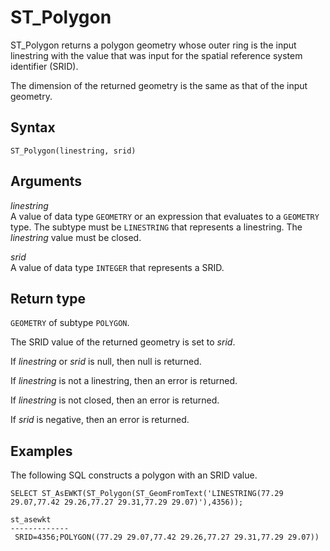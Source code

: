 # ST\_Polygon<a name="ST_Polygon-function"></a>

ST\_Polygon returns a polygon geometry whose outer ring is the input linestring with the value that was input for the spatial reference system identifier \(SRID\)\. 

The dimension of the returned geometry is the same as that of the input geometry\.

## Syntax<a name="ST_Polygon-function-syntax"></a>

```
ST_Polygon(linestring, srid)
```

## Arguments<a name="ST_Polygon-function-arguments"></a>

 *linestring*   
A value of data type `GEOMETRY` or an expression that evaluates to a `GEOMETRY` type\. The subtype must be `LINESTRING` that represents a linestring\. The *linestring* value must be closed\. 

 *srid*   
A value of data type `INTEGER` that represents a SRID\. 

## Return type<a name="ST_Polygon-function-return"></a>

`GEOMETRY` of subtype `POLYGON`\.

The SRID value of the returned geometry is set to *srid*\. 

If *linestring* or *srid* is null, then null is returned\.

If *linestring* is not a linestring, then an error is returned\.

If *linestring* is not closed, then an error is returned\.

If *srid* is negative, then an error is returned\.

## Examples<a name="ST_Polygon-function-examples"></a>

The following SQL constructs a polygon with an SRID value\. 

```
SELECT ST_AsEWKT(ST_Polygon(ST_GeomFromText('LINESTRING(77.29 29.07,77.42 29.26,77.27 29.31,77.29 29.07)'),4356));
```

```
st_asewkt
-------------
 SRID=4356;POLYGON((77.29 29.07,77.42 29.26,77.27 29.31,77.29 29.07))
```